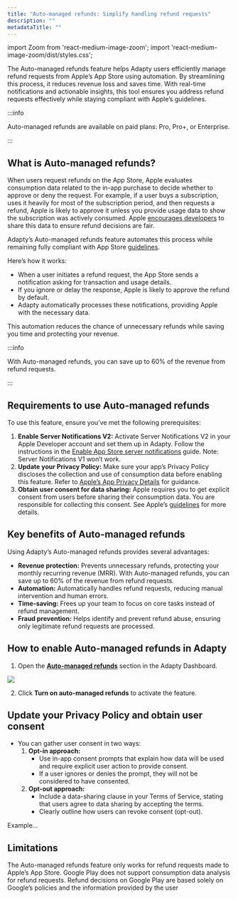 ```yaml
---
title: "Auto-managed refunds: Simplify handling refund requests"
description: ""
metadataTitle: ""
---
```


import Zoom from 'react-medium-image-zoom';
import 'react-medium-image-zoom/dist/styles.css';

The Auto-managed refunds feature helps Adapty users efficiently manage refund requests from Apple’s App Store using automation. By streamlining this process, it reduces revenue loss and saves time. With real-time notifications and actionable insights, this tool ensures you address refund requests effectively while staying compliant with Apple’s guidelines.

:::info

Auto-managed refunds are available on paid plans: Pro, Pro+, or Enterprise.

:::

## What is Auto-managed refunds?

When users request refunds on the App Store, Apple evaluates consumption data related to the in-app purchase to decide whether to approve or deny the request. For example, if a user buys a subscription, uses it heavily for most of the subscription period, and then requests a refund, Apple is likely to approve it unless you provide usage data to show the subscription was actively consumed. Apple [encourages developers](https://developer.apple.com/documentation/storekit/in-app_purchase/original_api_for_in-app_purchase/handling_refund_notifications) to share this data to ensure refund decisions are fair.

Adapty’s Auto-managed refunds feature automates this process while remaining fully compliant with App Store [guidelines](https://developer.apple.com/documentation/appstoreserverapi/send_consumption_information).

Here’s how it works:

- When a user initiates a refund request, the App Store sends a notification asking for transaction and usage details.
- If you ignore or delay the response, Apple is likely to approve the refund by default.
- Adapty automatically processes these notifications, providing Apple with the necessary data.

This automation reduces the chance of unnecessary refunds while saving you time and protecting your revenue.

:::info

With Auto-managed refunds, you can save up to 60% of the revenue from refund requests.

:::

## Requirements to use Auto-managed refunds

To use this feature, ensure you’ve met the following prerequisites:

1. **Enable Server Notifications V2:**
   Activate Server Notifications V2 in your Apple Developer account and set them up in Adapty. Follow the instructions in the [Enable App Store server notifications](https://chatgpt.com/c/enable-app-store-server-notifications) guide. Note: Server Notifications V1 won’t work.
2. **Update your Privacy Policy:**
   Make sure your app’s Privacy Policy discloses the collection and use of consumption data before enabling this feature. Refer to [Apple’s App Privacy Details](https://developer.apple.com/app-store/app-privacy-details/) for guidance.
3. **Obtain user consent for data sharing:**
   Apple requires you to get explicit consent from users before sharing their consumption data. You are responsible for collecting this consent. See Apple’s [guidelines](https://developer.apple.com/documentation/appstoreserverapi/send_consumption_information#3921151) for more details.

## Key benefits of Auto-managed refunds

Using Adapty’s Auto-managed refunds provides several advantages:

- **Revenue protection:** Prevents unnecessary refunds, protecting your monthly recurring revenue (MRR). With Auto-managed refunds, you can save up to 60% of the revenue from refund requests.
- **Automation:** Automatically handles refund requests, reducing manual intervention and human errors.
- **Time-saving:** Frees up your team to focus on core tasks instead of refund management.
- **Fraud prevention:** Helps identify and prevent refund abuse, ensuring only legitimate refund requests are processed.

## How to enable Auto-managed refunds in Adapty

1. Open the [**Auto-managed refunds**](https://app.adapty.io/refunds) section in the Adapty Dashboard.

<Zoom>
  <img src={require('./img/refund-off.webp').default}
  style={{
    border: '1px solid #727272', /* border width and color */
    width: '700px', /* image width */
    display: 'block', /* for alignment */
    margin: '0 auto' /* center alignment */
  }}
/>
</Zoom>

2. Click **Turn on auto-managed refunds** to activate the feature.

## Update your Privacy Policy and obtain user consent

- You can gather user consent in two ways:
  1. **Opt-in approach:**
     - Use in-app consent prompts that explain how data will be used and require explicit user action to provide consent.
     - If a user ignores or denies the prompt, they will not be considered to have consented.
  2. **Opt-out approach:**
     - Include a data-sharing clause in your Terms of Service, stating that users agree to data sharing by accepting the terms.
     - Clearly outline how users can revoke consent (opt-out).

Example...

## Limitations

The Auto-managed refunds feature only works for refund requests made to Apple’s App Store. Google Play does not support consumption data analysis for refund requests. Refund decisions on Google Play are based solely on Google’s policies and the information provided by the user

